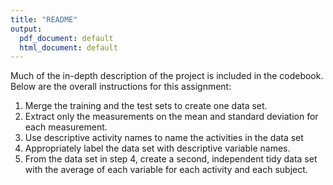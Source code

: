```yaml
---
title: "README"
output:
  pdf_document: default
  html_document: default
---
```


Much of the in-depth description of the project is included in the codebook. Below are the overall instructions for this assignment:

1. Merge the training and the test sets to create one data set.
2. Extract only the measurements on the mean and standard deviation for each measurement.
3. Use descriptive activity names to name the activities in the data set
4. Appropriately label the data set with descriptive variable names.
5. From the data set in step 4, create a second, independent tidy data set with the average of each variable for each activity and each subject.